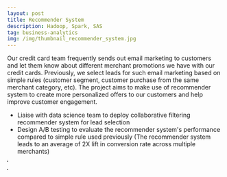 ```yaml
---
layout: post
title: Recommender System
description: Hadoop, Spark, SAS
tag: business-analytics
img: /img/thumbnail_recommender_system.jpg
---
```


Our credit card team frequently sends out email marketing to customers and let them know about different merchant promotions we have with our credit cards. Previously, we select leads for such email marketing based on simple rules (customer segment, customer purchase from the same merchant category, etc). The project aims to make use of recommender system to create more personalized offers to our customers and help improve customer engagement.
- Liaise with data science team to deploy collaborative filtering recommender system for lead selection
- Design A/B testing to evaluate the recommender system's performance compared to simple rule used previously (The recommender system leads to an average of 2X lift in conversion rate across multiple merchants)

<div>
	<img class="col" src="{{ site.baseurl }}/img/recommender_system_model.jpg" alt="" title="Recommender System" border="1"/><br/><br/>
	<img class="col" src="{{ site.baseurl }}/img/recommender_system_result.jpg" alt="" title="A/B Testing" border="1"/>        
</div>